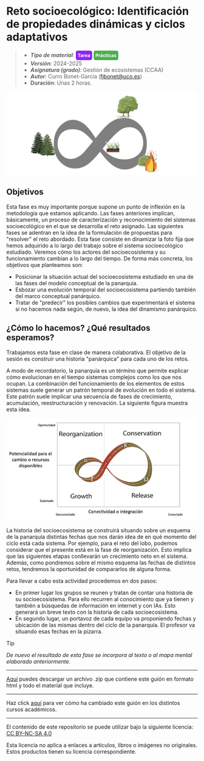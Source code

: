 #  Reto socioecológico: **Identificación** **de propiedades dinámicas y ciclos adaptativos**

> + **_Tipo de material_**: <span style="display: inline-block; font-size: 12px; color: white; background-color: #8D26F5; border-radius: 5px; padding: 5px; font-weight: bold;"> Tarea</span> <span style="display: inline-block; font-size: 12px; color: white; background-color: #4caf50; border-radius: 5px; padding: 5px; font-weight: bold;"> Prácticas</span>
> + **_Versión_**: 2024-2025
> + **_Asignatura (grado)_**: Gestión de ecosistemas (CCAA)
> + **_Autor_**: Curro Bonet-García (fjbonet@uco.es)
> + **Duración**: Unas 2 horas.

![portada](https://raw.githubusercontent.com/aprendiendo-cosas/P_historia_reto_gesteco_ccaa/2024_2025/imagenes/portada.png)



## Objetivos 

Esta fase es muy importante porque supone un punto de inflexión en la metodología que estamos aplicando. Las fases anteriores implican, básicamente, un proceso de caracterización y reconocimiento del sistemas socioecológico en el que se desarrolla el reto asignado. Las siguientes fases se adentran en la idea de la formulación de propuestas para "resolver" el reto abordado. Esta fase consiste en dinamizar la foto fija que hemos adquirido a lo largo del trabajo sobre el sistema socioecológico estudiado. Veremos cómo los actores del socioecosistema y su funcionamiento cambian a lo largo del tiempo. De forma más concreta, los objetivos que planteamos son:

- Posicionar la situación actual del socioecosistema estudiado en una de las fases del modelo conceptual de la panarquía.
- Esbozar una evolución temporal del socioecosistema partiendo también del marco conceptual panárquico. 
- Tratar de "predecir" los posibles cambios que experimentará el sistema si no hacemos nada según, de nuevo, la idea del dinamismo panárquico. 



## ¿Cómo lo hacemos? ¿Qué resultados esperamos?
Trabajamos esta fase en clase de manera colaborativa. El objetivo de la sesión es construir una historia "panárquica" para cada uno de los retos.

A modo de recordatorio, la panarquía es un término que permite explicar cómo evolucionan en el tiempo sistemas complejos como los que nos ocupan. La combinación del funcionamiento de los elementos de estos sistemas suele generar un patrón temporal de evolución en todo el sistema. Este patrón suele implicar una secuencia de fases de crecimiento, acumulación, reestructuración y renovación. La siguiente figura muestra esta idea. 

![portada](https://raw.githubusercontent.com/aprendiendo-cosas/P_historia_reto_gesteco_ccaa/2024_2025/imagenes/panarquia.png)

La historia del socioecosistema se construirá situando sobre un esquema de la panarquía distintas fechas que nos darán idea de en qué momento del ciclo está cada sistema. Por ejemplo, para el reto del lobo, podemos considerar que el presente está en la fase de reorganización. Esto implica que las siguientes etapas conllevarán un crecimiento neto en el sistema. Además, como pondremos sobre el mismo esquema las fechas de distintos retos, tendremos la oportunidad de compararlos de alguna forma.

Para llevar a cabo esta actividad procedemos en dos pasos:

+ En primer lugar los grupos se reunen y tratan de contar una historia de su socioecosistema. Para ello recurren al conocimiento que ya tienen y también a búsquedas de información en internet y con IAs. Esto generará un breve texto con la historia de cada socioecosistema.
+ En segundo lugar, un portavoz de cada equipo va proponiendo fechas y ubicación de las mismas dentro del ciclo de la panarquía. El profesor va situando esas fechas en la pizarra.








> [!TIP] 
> *De nuevo el resultado de esta fase se incorpora al texto o al mapa mental elaborado anteriormente.*







****

[Aquí](https://github.com/aprendiendo-cosas/P_escenarios_reto_gesteco_ccaa/archive/refs/tags/2024_2025.zip) puedes descargar un archivo .zip que contiene este guión en formato html y todo el material que incluye.

****
Haz click [aquí](https://github.com/aprendiendo-cosas/P_escenarios_reto_gesteco_ccaa/releases) para ver cómo ha cambiado este guión en los distintos cursos académicos.

****
 <p xmlns:cc="http://creativecommons.org/ns#" >El contenido de este repositorio se puede utilizar bajo la siguiente licencia:  <a  href="https://creativecommons.org/licenses/by-nc-sa/4.0/?ref=chooser-v1"  target="_blank" rel="license noopener noreferrer"  style="display:inline-block;">CC BY-NC-SA 4.0<img  style="height:22px!important;margin-left:3px;vertical-align:text-bottom;"   src="https://mirrors.creativecommons.org/presskit/icons/cc.svg?ref=chooser-v1"  alt=""><img  style="height:22px!important;margin-left:3px;vertical-align:text-bottom;"   src="https://mirrors.creativecommons.org/presskit/icons/by.svg?ref=chooser-v1"  alt=""><img  style="height:22px!important;margin-left:3px;vertical-align:text-bottom;"   src="https://mirrors.creativecommons.org/presskit/icons/nc.svg?ref=chooser-v1"  alt=""><img  style="height:22px!important;margin-left:3px;vertical-align:text-bottom;"   src="https://mirrors.creativecommons.org/presskit/icons/sa.svg?ref=chooser-v1"  alt=""></a></p> 

<p>Esta licencia no aplica a enlaces a artículos, libros o imágenes no originales. Estos productos tienen su licencia correspondiente.</p>

